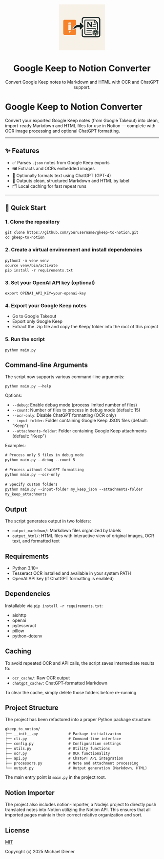 <p align="center">
  <img src="logo.png" alt="Google Keep to Notion Logo" width="150"/>
</p>

<h1 align="center">Google Keep to Notion Converter</h1>

<p align="center">Convert Google Keep notes to Markdown and HTML with OCR and ChatGPT support.</p>

# Google Keep to Notion Converter

Convert your exported Google Keep notes (from Google Takeout) into clean, import-ready Markdown and HTML files for use in Notion — complete with OCR image processing and optional ChatGPT formatting.

---

## ✨ Features

- ✅ Parses `.json` notes from Google Keep exports
- 🖼️ Extracts and OCRs embedded images
- 🤖 Optionally formats text using ChatGPT (GPT-4)
- 📁 Outputs clean, structured Markdown and HTML by label
- 🗂️ Local caching for fast repeat runs

---

## 🚀 Quick Start

### 1. Clone the repository

```
git clone https://github.com/yourusername/gkeep-to-notion.git
cd gkeep-to-notion
```

### 2. Create a virtual environment and install dependencies 

```
python3 -m venv venv
source venv/bin/activate
pip install -r requirements.txt
```

### 3. Set your OpenAI API key (optional)
```
export OPENAI_API_KEY=your-openai-key
```

### 4. Export your Google Keep notes
- Go to Google Takeout
- Export only Google Keep
- Extract the .zip file and copy the Keep/ folder into the root of this project

### 5. Run the script
```
python main.py
```

## Command-line Arguments

The script now supports various command-line arguments:

```
python main.py --help
```

Options:
- `--debug`: Enable debug mode (process limited number of files)
- `--count`: Number of files to process in debug mode (default: 15)
- `--ocr-only`: Disable ChatGPT formatting (OCR only)
- `--input-folder`: Folder containing Google Keep JSON files (default: "Keep")
- `--attachments-folder`: Folder containing Google Keep attachments (default: "Keep")

Examples:
```
# Process only 5 files in debug mode
python main.py --debug --count 5

# Process without ChatGPT formatting
python main.py --ocr-only

# Specify custom folders
python main.py --input-folder my_keep_json --attachments-folder my_keep_attachments
```

## Output 

The script generates output in two folders:
- `output_markdown/`: Markdown files organized by labels
- `output_html/`: HTML files with interactive view of original images, OCR text, and formatted text

## Requirements

- Python 3.10+
- Tesseract OCR installed and available in your system PATH
- OpenAI API key (if ChatGPT formatting is enabled)

## Dependencies

Installable via `pip install -r requirements.txt`:
- aiohttp
- openai
- pytesseract
- pillow
- python-dotenv

## Caching

To avoid repeated OCR and API calls, the script saves intermediate results to:
- `ocr_cache/`: Raw OCR output
- `chatgpt_cache/`: ChatGPT-formatted Markdown

To clear the cache, simply delete those folders before re-running.

## Project Structure

The project has been refactored into a proper Python package structure:

```
gkeep_to_notion/
├── __init__.py              # Package initialization
├── cli.py                   # Command-line interface
├── config.py                # Configuration settings
├── utils.py                 # Utility functions
├── ocr.py                   # OCR functionality
├── api.py                   # ChatGPT API integration
├── processors.py            # Note and attachment processing
└── output.py                # Output generation (Markdown, HTML)
```

The main entry point is `main.py` in the project root.


## Notion Importer
The project also includes notion-importer, a Nodejs project to directly push translated notes into Notion utilizing the Notion API. 
This ensures that all imported pages maintain their correct relative organization and sort.

## License

[MIT](LICENSE)

Copyright (c) 2025 Michael Diener
